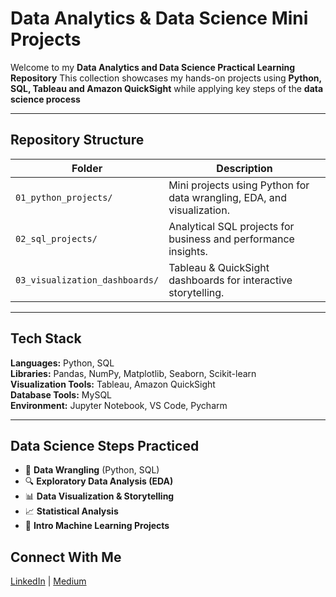 # Data Analytics & Data Science Mini Projects

Welcome to my **Data Analytics and Data Science Practical Learning Repository**
This collection showcases my hands-on projects using **Python, SQL, Tableau and Amazon QuickSight**  while applying key steps of the **data science process**

---

## **Repository Structure**

| Folder | Description |
|--------|--------------|
| `01_python_projects/` | Mini projects using Python for data wrangling, EDA, and visualization. |
| `02_sql_projects/` | Analytical SQL projects for business and performance insights. |
| `03_visualization_dashboards/` | Tableau & QuickSight dashboards for interactive storytelling. |

---

## **Tech Stack**

**Languages:** Python, SQL  
**Libraries:** Pandas, NumPy, Matplotlib, Seaborn, Scikit-learn  
**Visualization Tools:** Tableau, Amazon QuickSight  
**Database Tools:** MySQL  
**Environment:** Jupyter Notebook, VS Code, Pycharm

---

## **Data Science Steps Practiced**

- 🧹 **Data Wrangling** (Python, SQL)
- 🔍 **Exploratory Data Analysis (EDA)**
- 📊 **Data Visualization & Storytelling**
- 📈 **Statistical Analysis**
- 🤖 **Intro Machine Learning Projects**


## **Connect With Me**
[LinkedIn](https://www.linkedin.com/in/nwangumaemmanuel/) | [Medium](https://medium.com/@Emar7)
